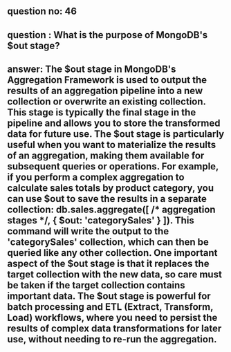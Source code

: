 
      
## question no: 46

## question : What is the purpose of MongoDB's $out stage?

## answer: The $out stage in MongoDB's Aggregation Framework is used to output the results of an aggregation pipeline into a new collection or overwrite an existing collection. This stage is typically the final stage in the pipeline and allows you to store the transformed data for future use. The $out stage is particularly useful when you want to materialize the results of an aggregation, making them available for subsequent queries or operations. For example, if you perform a complex aggregation to calculate sales totals by product category, you can use $out to save the results in a separate collection: db.sales.aggregate([ /* aggregation stages */, { $out: 'categorySales' } ]). This command will write the output to the 'categorySales' collection, which can then be queried like any other collection. One important aspect of the $out stage is that it replaces the target collection with the new data, so care must be taken if the target collection contains important data. The $out stage is powerful for batch processing and ETL (Extract, Transform, Load) workflows, where you need to persist the results of complex data transformations for later use, without needing to re-run the aggregation.
      